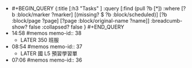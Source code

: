 - #+BEGIN_QUERY
  {:title [:h3 "Tasks" ]
  :query [:find (pull ?b [*])
  :where
    [?b :block/marker ?marker]
    [(missing? $ ?b :block/scheduled)]
    [?b :block/page ?page]
    [?page :block/original-name ?name]]
  :breadcumb-show? false
  :collapsed? false
  }
  #+END_QUERY
- 14:58 #memos
  memo-id:: 38
	- LATER  350 班服
- 08:54 #memos
  memo-id:: 37
	- LATER  國 L5 預習學習單
- 07:06 #memos
  memo-id:: 36